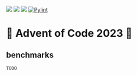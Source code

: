 [![](https://badgen.net/github/license/laDok8/aoc)](../LICENSE)
[![](https://badgen.net/badge/⭐/38/yellow)](main.py)
![](https://badgen.net/badge/language/python)
[![Pylint](https://github.com/laDok8/aoc/actions/workflows/pylint.yml/badge.svg?branch=master)](https://github.com/laDok8/aoc/actions/workflows/pylint.yml)

# 🎄 Advent of Code 2023 🎄

## benchmarks

```
TODO
```
